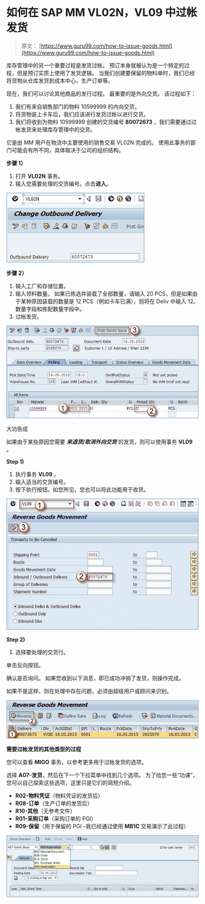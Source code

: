 # 如何在 SAP MM VL02N，VL09 中过帐发货

> 原文： [https://www.guru99.com/how-to-issue-goods.html](https://www.guru99.com/how-to-issue-goods.html)

库存管理中的另一个重要过程是发货过帐。 预订本身就被认为是一个特定的过程，但是预订实质上使用了发货逻辑。 当我们创建要保留的物料单时，我们已经将货物从仓库发货到成本中心，生产订单等。

现在，我们可以讨论其他商品的发行过程。 最重要的是外向交货。 该过程如下：

1.  我们有来自销售部门的物料 10599999 的内向交货。
2.  将货物装上卡车后，我们应该进行发货过帐以进行交货。
3.  我们将收到为物料 10599999 创建的交货编号 **80072673** ，我们需要通过过帐发货来处理库存管理中的交货。

它是由 MM 用户在物流中主要使用的销售交易 VL02N 完成的。 使用此事务的部门可能会有所不同，具体取决于公司的组织结构。

**步骤 1）**

1.  打开 **VL02N** 事务。
2.  输入您需要处理的交货编号。点击**进入**。

![](img/432e51b5f7b3f6f0142efdd373393846.png)

**步骤 2）**

1.  输入工厂和存储位置。
2.  输入领料数量。 如果已拣选并装载了全部数量，请输入 20 PCS，但是如果由于某种原因装载的数量是 12 PCS（例如卡车已满），则将在 Deliv 中输入 12。 数量字段和拣配数量字段中。
3.  过帐发货。

![](img/8624e09ac0c308d51134d1b7c5369db9.png)

大功告成

如果由于某些原因您需要 ***来退货/取消外向交货*** 的发货，则可以使用事务 **VL09** 。

**Step 1)**

1.  执行事务 **VL09** 。
2.  输入适当的交货编号。
3.  按下执行按钮。如您所见，您也可以将此功能用于收货。

![](img/fca36c4cfae55903198e4409e5485d2a.png)

**Step 2)**

1.  选择要处理的交货行。

单击反向按钮。

确认是否询问。 如果您收到以下消息，即已成功冲销了发货，则操作完成。

如果不是这样，则在处理中存在问题，必须由超级用户或顾问来识别。

![](img/48e4f3133951239774768d9d32633dde.png)

**需要过帐发货的其他类型的过程**

您可以查看 **MIGO** 事务，以参考更多用于过帐发货的选项。

选择 **A07-发货**，然后在下一个下拉菜单中找到几个选项。 为了给您一些“功课”，您可以自己探索这些选项，这里只是它们的简短介绍。

*   **R02-物料凭证**（物料凭证的发货后）
*   **R08-订单**（生产订单的发货后）
*   **R10-其他**（无参考文件）
*   **R01-采购订单**（采购订单的 PGI）
*   **R09-保留**（用于保留的 PGI –我已经通过使用 **MB1C** 交易演示了此过程）

![](img/ebf70958adb0646b1284def4f5695f03.png)
